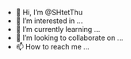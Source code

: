 - 👋 Hi, I’m @SHtetThu
- 👀 I’m interested in ...
- 🌱 I’m currently learning ...
- 💞️ I’m looking to collaborate on ...
- 📫 How to reach me ...

<!---
SHtetThu/SHtetThu is a ✨ special ✨ repository because its `README.md` (this file) appears on your GitHub profile.
You can click the Preview link to take a look at your changes.
--->
